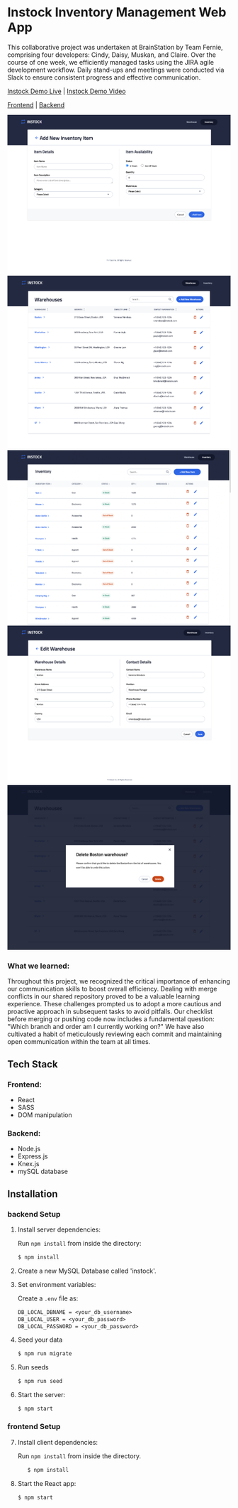 # Instock Inventory Management Web App
   
This collaborative project was undertaken at BrainStation by Team Fernie, comprising four developers: Cindy, Daisy, Muskan, and Claire. Over the course of one week, we efficiently managed tasks using the JIRA agile development workflow. Daily stand-ups and meetings were conducted via Slack to ensure consistent progress and effective communication.

[Instock Demo Live](https://instock-fernie.netlify.app) | [Instock Demo Video](https://www.youtube.com/watch?v=mkDwSbr5Rcg) 

[Frontend](https://github.com/jclairelee/inStock) | [Backend](https://github.com/jclairelee/inStock-server)

![Inventory List](./src/assets/screenshot/2.png)
![Warehouse List](./src/assets/screenshot/4.png)
![Add New Inventory](./src/assets/screenshot/1.png)
![Edit Warehouse](./src/assets/screenshot/6.png)
![Delete Warehouse](./src/assets/screenshot/5.png)

### What we learned: 

Throughout this project, we recognized the critical importance of enhancing our communication skills to boost overall efficiency. Dealing with merge conflicts in our shared repository proved to be a valuable learning experience. These challenges prompted us to adopt a more cautious and proactive approach in subsequent tasks to avoid pitfalls. Our checklist before merging or pushing code now includes a fundamental question: "Which branch and order am I currently working on?" We have also cultivated a habit of meticulously reviewing each commit and maintaining open communication within the team at all times.

## Tech Stack

### Frontend:

- React
- SASS
- DOM manipulation
  

### Backend:

- Node.js
- Express.js
- Knex.js
- mySQL database

## Installation

### backend Setup

1. Install server dependencies:

   Run `npm install` from inside the directory:

   ```bash
   $ npm install
   ```

2. Create a new MySQL Database called 'instock'.

3. Set environment variables:

   Create a `.env` file as:

   ```shell
   DB_LOCAL_DBNAME = <your_db_username>
   DB_LOCAL_USER = <your_db_password>
   DB_LOCAL_PASSWORD = <your_db_password>
   ```

4. Seed your data

   ```bash
   $ npm run migrate
   ```

5. Run seeds
   ```bash
   $ npm run seed
   ```
6. Start the server:
   ```bash
   $ npm start
   ```

### frontend Setup

7. Install client dependencies:

   Run `npm install` from inside the directory.

   ```bash
      $ npm install
   ```

8. Start the React app:
   ```bash
   $ npm start
   ```
